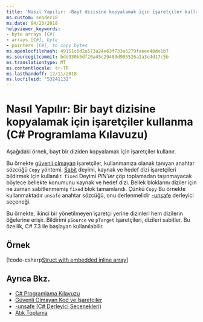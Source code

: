 ```yaml
---
title: 'Nasıl Yapılır: -Bayt dizisine kopyalamak için işaretçiler kullanma C# Programlama Kılavuzu'
ms.custom: seodec18
ms.date: 04/20/2018
helpviewer_keywords:
- byte arrays [C#]
- arrays [C#], byte
- pointers [C#], to copy bytes
ms.openlocfilehash: 49151c6d2a573a24e63f733a5279faeee40de1b7
ms.sourcegitcommit: bdd930b5df20a45c29483d905526a2a3e4d17c5b
ms.translationtype: MT
ms.contentlocale: tr-TR
ms.lasthandoff: 12/11/2018
ms.locfileid: "53241132"
---
```

# <a name="how-to-use-pointers-to-copy-an-array-of-bytes--c-programming-guide"></a>Nasıl Yapılır: Bir bayt dizisine kopyalamak için işaretçiler kullanma (C# Programlama Kılavuzu)

Aşağıdaki örnek, bayt bir diziden kopyalamak için işaretçiler kullanır.

Bu örnekte [güvenli olmayan](../../language-reference/keywords/unsafe.md) işaretçiler, kullanmanıza olanak tanıyan anahtar sözcüğü `Copy` yöntemi. [Sabit](../../language-reference/keywords/fixed-statement.md) deyimi, kaynak ve hedef dizi işaretçileri bildirmek için kullanılır. `fixed` Deyimi *PIN'ler* çöp toplamadan taşınmayacak böylece bellekte konumunu kaynak ve hedef dizi. Bellek bloklarını diziler için ne zaman sabitlenmemiş `fixed` blok tamamlandı. Çünkü `Copy` Bu örnekte kullanmaktadır `unsafe` anahtar sözcüğü, onu derlenmelidir [-unsafe](../../language-reference/compiler-options/unsafe-compiler-option.md) derleyici seçeneği.

Bu örnekte, ikinci bir yönetilmeyen işaretçi yerine dizinleri hem dizilerin öğelerine erişir. Bildirimi `pSource` ve `pTarget` işaretçileri, dizileri sabitler. Bu özellik, C# 7.3 ile başlayan kullanılabilir.

## <a name="example"></a>Örnek

[!code-csharp[Struct with embedded inline array](../../../../samples/snippets/csharp/keywords/FixedKeywordExamples.cs#8)]

## <a name="see-also"></a>Ayrıca Bkz.

- [C# Programlama Kılavuzu](../index.md)  
- [Güvenli Olmayan Kod ve İşaretçiler](index.md)  
- [-unsafe (C# Derleyici Seçenekleri)](../../language-reference/compiler-options/unsafe-compiler-option.md)  
- [Atık Toplama](../../../standard/garbage-collection/index.md)  
